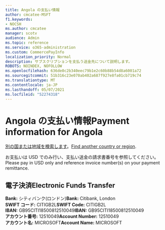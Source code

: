 ```yaml
---
title: Angola の支払い情報
author: cmcatee-MSFT
f1.keywords:
- NOCSH
ms.author: cmcatee
manager: scotv
audience: Admin
ms.topic: reference
ms.service: o365-administration
ms.custom: CommercePayInfo
localization_priority: Normal
description: サブスクリプションを支払う送金先について説明します。
ROBOTS: NOINDEX, NOFOLLOW
ms.openlocfilehash: 636de0c2b340eec79b1e2c60b88b54d8a6001a72
ms.sourcegitcommit: 51b316c23e070ab402a687f927e8fa01cb719c74
ms.translationtype: MT
ms.contentlocale: ja-JP
ms.lasthandoff: 05/07/2021
ms.locfileid: "52274318"
---
```

# <a name="payment-information-for-angola"></a><span data-ttu-id="fc52e-103">Angola の支払い情報</span><span class="sxs-lookup"><span data-stu-id="fc52e-103">Payment information for Angola</span></span>

<span data-ttu-id="fc52e-104">[別の国または地域を検索します](../billing-and-payments/pay-for-your-subscription.md)。</span><span class="sxs-lookup"><span data-stu-id="fc52e-104">[Find another country or region](../billing-and-payments/pay-for-your-subscription.md).</span></span>

<span data-ttu-id="fc52e-105">お支払いは USD でのみ行い、支払い送金の請求書番号を参照してください。</span><span class="sxs-lookup"><span data-stu-id="fc52e-105">Please pay in USD only and reference invoice number(s) on your payment remittance.</span></span>

## <a name="electronic-funds-transfer"></a><span data-ttu-id="fc52e-106">電子決済</span><span class="sxs-lookup"><span data-stu-id="fc52e-106">Electronic Funds Transfer</span></span>

<span data-ttu-id="fc52e-107">**Bank:** シティバンク(ロンドン)</span><span class="sxs-lookup"><span data-stu-id="fc52e-107">**Bank:** Citibank, London</span></span>  
<span data-ttu-id="fc52e-108">**SWIFT コード:** CITIGB2L</span><span class="sxs-lookup"><span data-stu-id="fc52e-108">**SWIFT Code:** CITIGB2L</span></span>  
<span data-ttu-id="fc52e-109">**IBAN:** GB95CITI18500812510049</span><span class="sxs-lookup"><span data-stu-id="fc52e-109">**IBAN:** GB95CITI18500812510049</span></span>  
<span data-ttu-id="fc52e-110">**アカウント番号:** 12510049</span><span class="sxs-lookup"><span data-stu-id="fc52e-110">**Account Number:** 12510049</span></span>  
<span data-ttu-id="fc52e-111">**アカウント名:** MICROSOFT</span><span class="sxs-lookup"><span data-stu-id="fc52e-111">**Account Name:** MICROSOFT</span></span>  